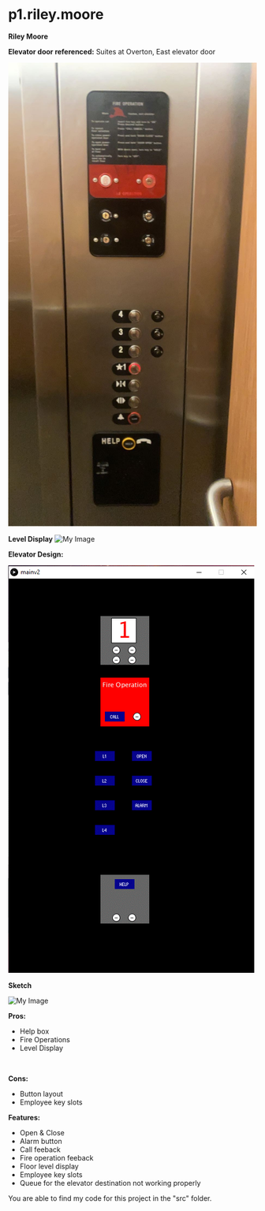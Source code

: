 # p1.riley.moore
**Riley Moore**

**Elevator door referenced:** Suites at Overton, East elevator door <br />

![My Image](elevator.jpg)

**Level Display**
![My Image](levelDisplay.gif)

**Elevator Design:**

![My Image](elevatorDesign.gif)


**Sketch**

![My Image](sketch.gif)

**Pros:** <br />
- Help box
- Fire Operations
- Level Display<br />
<br />

**Cons:** <br />
- Button layout
- Employee key slots


**Features:** <br />
- Open & Close
- Alarm button
- Call feeback
- Fire operation feeback
- Floor level display
- Employee key slots
- Queue for the elevator destination not working properly

You are able to find my code for this project in the "src" folder.
